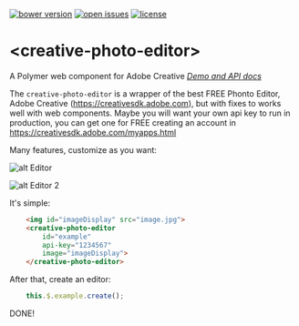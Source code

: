[![bower version](https://img.shields.io/bower/v/creative-photo-editor.svg)](https://libraries.io/bower/creative-photo-editor)
[![open issues](https://img.shields.io/github/issues/IngressoRapidoWebComponents%2Fcreative-photo-editor.svg)](https://github.com/IngressoRapidoWebComponents/creative-photo-editor/issues)
[![license](https://img.shields.io/github/license/IngressoRapidoWebComponents%2Fcreative-photo-editor.svg)](https://github.com/IngressoRapidoWebComponents/creative-photo-editor/blob/master/LICENSE)


# \<creative-photo-editor\>

A Polymer web component for Adobe Creative
_[Demo and API docs](https://ingressorapidowebcomponents.github.io/components/creative-photo-editor)_

The `creative-photo-editor` is a wrapper of the best FREE Phonto Editor, Adobe Creative (https://creativesdk.adobe.com), but with fixes to works well with web components.
Maybe you will want your own api key to run in production, you can get one for FREE creating an account in https://creativesdk.adobe.com/myapps.html

Many features, customize as you want:

![alt Editor](https://cdn.rawgit.com/IngressoRapidoWebComponents/creative-photo-editor/master/demo/editor.png)

![alt Editor 2](https://cdn.rawgit.com/IngressoRapidoWebComponents/creative-photo-editor/master/demo/editor.png)

It's simple:
```html
    <img id="imageDisplay" src="image.jpg">
    <creative-photo-editor
        id="example"
        api-key="1234567"
        image="imageDisplay">
    </creative-photo-editor>
```

After that, create an editor:
```js
    this.$.example.create();
```

DONE!